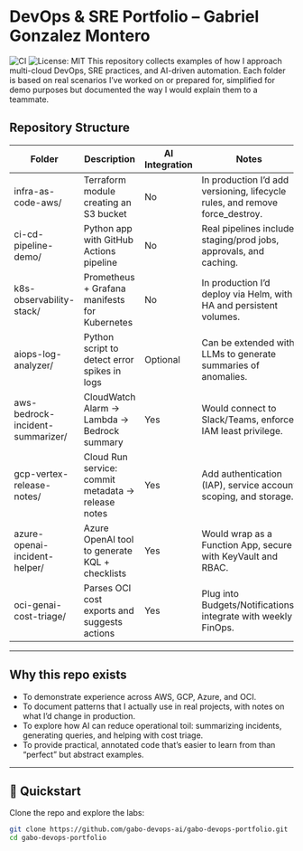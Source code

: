 # DevOps & SRE Portfolio – Gabriel Gonzalez Montero
![CI](https://github.com/gabo-devops-ai/gabo-devops-portfolio/actions/workflows/ci.yml/badge.svg)
![License: MIT](https://img.shields.io/badge/License-MIT-green.svg)
This repository collects examples of how I approach multi-cloud DevOps, SRE practices, and AI-driven automation. Each folder is based on real scenarios I’ve worked on or prepared for, simplified for demo purposes but documented the way I would explain them to a teammate.

## Repository Structure

| Folder                        | Description                                   | AI Integration | Notes                                                                 |
|-------------------------------|-----------------------------------------------|----------------|----------------------------------------------------------------------|
| infra-as-code-aws/            | Terraform module creating an S3 bucket        | No             | In production I’d add versioning, lifecycle rules, and remove force_destroy. |
| ci-cd-pipeline-demo/          | Python app with GitHub Actions pipeline       | No             | Real pipelines include staging/prod jobs, approvals, and caching.    |
| k8s-observability-stack/      | Prometheus + Grafana manifests for Kubernetes | No             | In production I’d deploy via Helm, with HA and persistent volumes.   |
| aiops-log-analyzer/           | Python script to detect error spikes in logs  | Optional       | Can be extended with LLMs to generate summaries of anomalies.        |
| aws-bedrock-incident-summarizer/ | CloudWatch Alarm → Lambda → Bedrock summary | Yes            | Would connect to Slack/Teams, enforce IAM least privilege.           |
| gcp-vertex-release-notes/     | Cloud Run service: commit metadata → release notes | Yes        | Add authentication (IAP), service account scoping, and storage.     |
| azure-openai-incident-helper/ | Azure OpenAI tool to generate KQL + checklists| Yes            | Would wrap as a Function App, secure with KeyVault and RBAC.         |
| oci-genai-cost-triage/        | Parses OCI cost exports and suggests actions  | Yes            | Plug into Budgets/Notifications, integrate with weekly FinOps.       |

---

## Why this repo exists
- To demonstrate experience across AWS, GCP, Azure, and OCI.  
- To document patterns that I actually use in real projects, with notes on what I’d change in production.  
- To explore how AI can reduce operational toil: summarizing incidents, generating queries, and helping with cost triage.  
- To provide practical, annotated code that’s easier to learn from than “perfect” but abstract examples.  

---

## 🚀 Quickstart

Clone the repo and explore the labs:

```bash
git clone https://github.com/gabo-devops-ai/gabo-devops-portfolio.git
cd gabo-devops-portfolio

